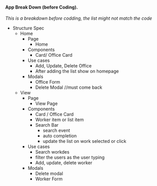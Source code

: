 #### App Break Down (before Coding).

*This is a breakdown before codding, the list might not match the code*

- Structure Spec
  - Home
    - Page 
      - Home
    - Components 
      - Card/ Office Card
    - Use cases
      - Add, Update, Delete Office
      - After adding the list show on homepage
    - Modals
      - Office Form
      - Delete Modal //must come back
  - View
    - Page
      - View Page
    - Components
      - Card / Office Card 
      - Worker item or list item
      - Search Bar
        - search event
        - auto completion
        - update the list on work selected or click
    - Use cases
      - Search workdes
      - filter the users as the user typing
      - Add, update, delete worker
    - Modals
      - Delete modal
      - Worker Form


